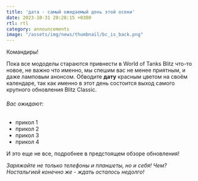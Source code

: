 ```yaml
---
title: 'дата - самый ожидаемый день этой осени'
date: 2023-10-31 20:28:15 +0300
rtl: rtl
category: announcements
image: "/assets/img/news/thumbnail/bc_is_back.png"
---
```

<p style="display: none">Прощаемся с создателем старых звуков всего и встречаем нового.</p>

Командиры!

Пока все мододелы стараются привнести в World of Tanks Blitz что-то новое, не важно что именно, мы спешим вас не менее приятным, и даже ламповым анонсом. Обводите **дату** красным цветом на своём календаре, так как именно в этот день состоится выход самого крупного обновления Blitz Classic.

###### Вас ожидают:
- прикол 1
- прикол 2
- прикол 3
- прикол 4

И это еще не все, подробнее в предстоящем обзоре обновления!

*Заряжайте не только телефоны и планшеты, но и себя! Чем? Ностальгией конечно же - ждать осталось недолго!*